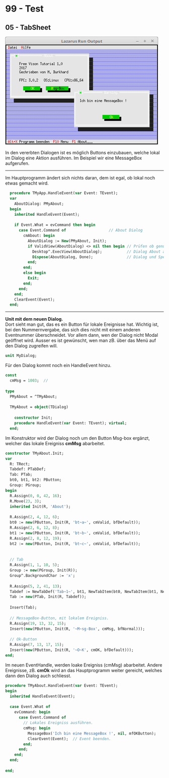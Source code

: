 # 99 - Test
## 05 - TabSheet

![image.png](image.png)

In den vererbten Dialogen ist es möglich Buttons einzubauen, welche lokal im Dialog eine Aktion ausführen.
Im Beispiel wir eine MessageBox aufgerufen.

---
Im Hauptprogramm ändert sich nichts daran, dem ist egal, ob lokal noch etwas gemacht wird.

```pascal
  procedure TMyApp.HandleEvent(var Event: TEvent);
  var
    AboutDialog: PMyAbout;
  begin
    inherited HandleEvent(Event);

    if Event.What = evCommand then begin
      case Event.Command of                   // About Dialog
        cmAbout: begin
          AboutDialog := New(PMyAbout, Init);
          if ValidView(AboutDialog) <> nil then begin // Prüfen ob genügend Speicher.
            Desktop^.ExecView(AboutDialog);           // Dialog About ausführen.
            Dispose(AboutDialog, Done);               // Dialog und Speicher frei geben.
          end;
        end;
        else begin
          Exit;
        end;
      end;
    end;
    ClearEvent(Event);
  end;
```


---
**Unit mit dem neuen Dialog.**
<br>
Dort sieht man gut, das es ein Button für lokale Ereignisse hat.
Wichtig ist, bei den Nummernvergabe, das sich dies nicht mit einem anderen Eventnummer überschneidet.
Vor allem dann, wen der Dialog nicht Modal geöffnet wird.
Ausser es ist gewünscht, wen man zB. über das Menü auf den Dialog zugreifen will.

```pascal
unit MyDialog;

```

Für den Dialog kommt noch ein HandleEvent hinzu.

```pascal
const
  cmMsg = 1003;  //

type
  PMyAbout = ^TMyAbout;

  TMyAbout = object(TDialog)

    constructor Init;
    procedure HandleEvent(var Event: TEvent); virtual;
  end;

```

Im Konstruktor wird der Dialog noch um den Button Msg-box ergänzt, welcher das lokale Ereigniss **cmMsg** abarbeitet.

```pascal
constructor TMyAbout.Init;
var
  R: TRect;
  Tabdef: PTabDef;
  Tab: PTab;
  bt0, bt1, bt2: PButton;
  Group: PGroup;
begin
  R.Assign(0, 0, 42, 16);
  R.Move(23, 3);
  inherited Init(R, 'About');

  R.Assign(2, 4, 12, 6);
  bt0 := new(PButton, Init(R, 'bt~a~', cmValid, bfDefault));
  R.Assign(2, 6, 12, 8);
  bt1 := new(PButton, Init(R, 'bt~b~', cmValid, bfDefault));
  R.Assign(2, 8, 12, 19);
  bt2 := new(PButton, Init(R, 'bt~c~', cmValid, bfDefault));


  // Tab
  R.Assign(1, 1, 10, 5);
  Group := new(PGroup, Init(R));
  Group^.BackgroundChar := 'x';

  R.Assign(5, 2, 41, 13);
  Tabdef := NewTabDef('Tab~1~', bt1, NewTabItem(bt0, NewTabItem(bt1, NewTabItem(bt2, nil))), NewTabDef('Tab~2~', nil, nil, nil));
  Tab := new(PTab, Init(R, Tabdef));

  Insert(Tab);

  // MessageBox-Button, mit lokalem Ereigniss.
  R.Assign(19, 13, 32, 15);
  Insert(new(PButton, Init(R, '~M~sg-Box', cmMsg, bfNormal)));

  // Ok-Button
  R.Assign(7, 13, 17, 15);
  Insert(new(PButton, Init(R, '~O~K', cmOK, bfDefault)));
end;

```

Im neuen EventHandle, werden loake Ereigniss (cmMsg) abarbeitet.
Andere Ereignisse, zB. **cmOk** wird an das Hauptprogramm weiter gereicht, welches dann den Dialog auch schliesst.

```pascal
procedure TMyAbout.HandleEvent(var Event: TEvent);
begin
  inherited HandleEvent(Event);

  case Event.What of
    evCommand: begin
      case Event.Command of
        // Lokales Ereigniss ausführen.
        cmMsg: begin
          MessageBox('Ich bin eine MessageBox !', nil, mfOKButton);
          ClearEvent(Event);  // Event beenden.
        end;
      end;
    end;
  end;

end;

```


